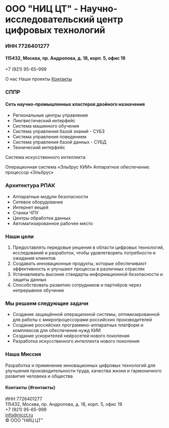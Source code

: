 # ООО "НИЦ ЦТ" - Научно-исследовательский центр цифровых технологий
  

###    ИНН 7726401277
#### 115432, Москва, пр. Андропова, д. 18, корп. 5, офис 19
+7 (921) 95-65-999 <br>

        
О нас
Наши проекты
[Контакты](#rонтакты) 
  
### СППР
#### Сеть научно-промышленных кластеров двойного назначения
        
- Региональные центры управления
- Лингвистический интерфейс
- Система машинного обучения
- Система управления базой знаний - СУБЗ
- Система управления поведением
- Система управления базой данных - СУБД
- Технический интерфейс
          
         

Система искусственного интеллекта
            
Операционная система «Эльбрус КИИ»
Аппаратное обеспечение: процессор «Эльбрус»
            
### Архитектура РПАК
            
* Аппаратные модули безопасности
* Сетевое оборудование
* Интернет вещей
* Станки ЧПУ
* Центры обработки данных
* Автоматизированное рабочее место
          

       
### Наши цели
1. Предоставлять передовые решения в области цифровых технологий, исследований и разработок, чтобы удовлетворять потребности и ожидания клиентов
2. Cоздавать инновационные продукты, которые обеспечивают эффективность и улучшают процессы в различных отраслях
3. Устанавливать высокие стандарты информационной безопасности и защиты данных
4. Способствовать развитию сотрудников и партнёров через непрерывное обучение
           

        
### Мы решаем следующие задачи
* Создание защищённой операционной системы, оптимизированной для работы с микропроцессорами российских производителей
* Создание российских программно-аппаратных платформ и комплексов для обеспечения нужд КИИ
* Cоздание ускорителей нейросетей нового поколения
* Разработка искусственного интеллекта нового поколения
          
### Наша Миссия
Разработка и применение инновационных цифровых технологий для улучшения производительности труда, качества жизни и гармоничного развития человека и общества 
#### Контакты {#rонтакты}
ИНН 7726401277<br>
115432, Москва, пр. Андропова, д. 18, корп. 5, офис 19 <br>
+7 (921) 95-65-999 <br>
[info@nicct.ru](info@nicct.ru) <br>
© ООО "НИЦ ЦТ"
    
